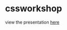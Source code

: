# cssworkshop
view the presentation [here](https://github.com/feelitloveit/cssworkshop/blob/master/presentation.pdf)
